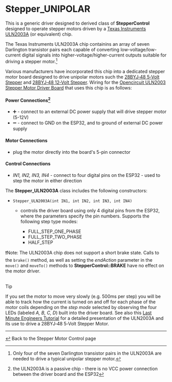 # Stepper_UNIPOLAR

This is a generic driver designed to derived class of **StepperControl** designed to operate stepper motors driven by a [Texas Instruments ULN2003A](https://www.ti.com/lit/ds/symlink/uln2003a.pdf) (or equivalent) chip.

The Texas Instruments ULN2003A chip containins an array of seven Darlington transistor pairs each capable of converting low-voltage/low-current digital signals into higher-voltage/higher-current outputs suitable for driving a stepper motor.[^1]

[^1]: Only four of the seven Darlington transistor pairs in the ULN2003A are needed to drive a typical unipolar stepper motor.

Various manufacturers have incorporated this chip into a dedicated stepper motor board designed to drive unipolar motors such the [28BYJ&#8209;48 5&#8209;Volt Stepper](https://opencircuit.shop/product/28byj-48-5v-stepper-motor-4-phase-5-wire) and [28BYJ&#8209;48 12&#8209;Volt Stepper](https://opencircuit.shop/product/28byj-48-12v-stepper-motor-4-phase-5-wire).  Wiring for the [Opencircuit ULN2003 Stepper Motor Driver Board](https://opencircuit.shop/product/uln2003-stepper-motor-driver-module) that uses this chip is as follows:

#### **Power Connections**[^2]
  * ➕ - connect to an external DC power supply that will drive stepper motor (5-12V)
  * ➖ - connect to GND on the ESP32, and to ground of external DC power supply
#### **Motor Connections**
  *  plug the motor directly into the board's 5-pin connector
#### **Control Connections**
  * *IN1, IN2, IN3, IN4* - connect to four digital pins on the ESP32 - used to step the motor in either direction
 
The **Stepper_ULN2003A** class includes the following constructors:
  * `Stepper_ULN2003A(int IN1, int IN2, int IN3, int IN4)`
    * controls the driver board using only 4 digital pins from the ESP32, where the parameters specify the pin numbers.  Supports the following step type modes:
      
      * FULL_STEP_ONE_PHASE
      * FULL_STEP_TWO_PHASE
      * HALF_STEP
        
❗Note: The ULN2003A chip does not support a short brake state.  Calls to the `brake()` method, as well as setting the *endAction* parameter in the `move()` and `moveTo()` methods to **StepperControl::BRAKE** have no effect on the motor driver.<br><br>

> [!TIP]
> If you set the motor to move very slowly (e.g. 500ms per step) you will be able to track how the current is turned on and off for each phase of the motor coils depending on the *step mode* selected by observing the four LEDs (labeled *A, B, C, D*) built into the driver board.  See also this [Last Minute Engineers Tutorial](https://lastminuteengineers.com/28byj48-stepper-motor-arduino-tutorial) for a detailed presentation of the ULN2003A and its use to drive a 28BYJ&#8209;48 5&#8209;Volt Stepper Motor.


[^2]: the ULN2003A is a passive chip - there is no VCC power connection between the driver board and the ESP32

---

[↩️](../Stepper.md) Back to the Stepper Motor Control page
